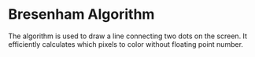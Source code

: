 # Bresenham Algorithm
The algorithm is used to draw a line connecting two dots on the screen. It efficiently calculates which pixels to color without floating point number.
